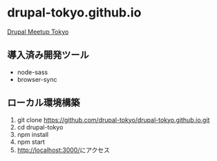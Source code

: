 # drupal-tokyo.github.io
[Drupal Meetup Tokyo](https://drupal-tokyo.github.io/)

## 導入済み開発ツール
- node-sass
- browser-sync

## ローカル環境構築
1. git clone https://github.com/drupal-tokyo/drupal-tokyo.github.io.git
2. cd drupal-tokyo
3. npm install
4. npm start
5. [http://localhost:3000/](http://localhost:3000/)にアクセス
